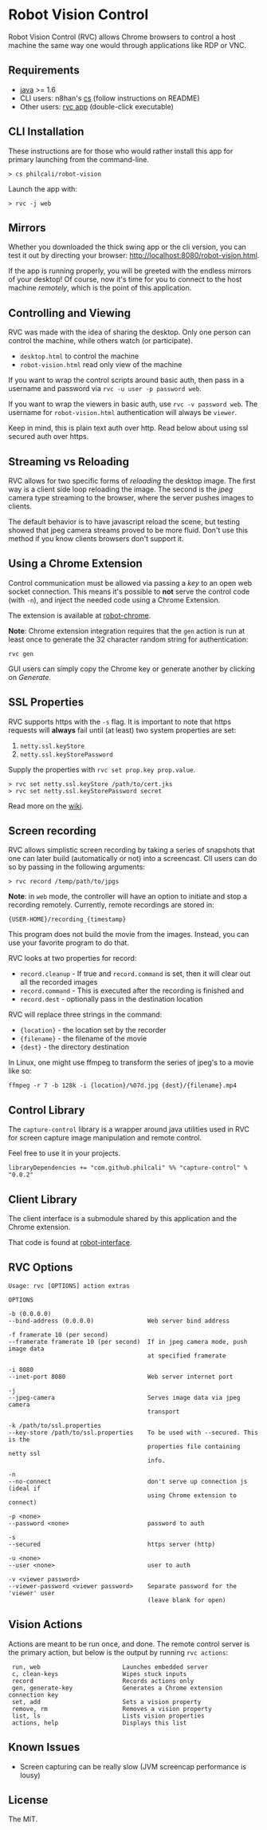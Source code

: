 # Robot Vision Control

Robot Vision Control (RVC) allows Chrome browsers to control a host machine the
same way one would through applications like RDP or VNC.

## Requirements

- [java][java] >= 1.6
- CLI users: n8han's [cs][cs] (follow instructions on README)
- Other users: [rvc app][app] (double-click executable)

[cs]: https://github.com/n8han/conscript#readme
[java]: http://java.com/en/download/index.jsp
[app]: http://philcali.github.com/robot-vision/rvc.jar

## CLI Installation

These instructions are for those who would rather install this app for primary
launching from the command-line.

```
> cs philcali/robot-vision
```

Launch the app with:

```
> rvc -j web
```

## Mirrors

Whether you downloaded the thick swing app or the cli version, you can test it
out by directing your browser: [http://localhost:8080/robot-vision.html][locally].

[locally]: http://localhost:8080/robot-vision.html

If the app is running properly, you will be greeted with the endless mirrors of
your desktop! Of course, now it's time for you to connect to the host machine
_remotely_, which is the point of this application.

## Controlling and Viewing

RVC was made with the idea of sharing the desktop. Only one person can control
the machine, while others watch (or participate).

- `desktop.html` to control the machine
- `robot-vision.html` read only view of the machine

If you want to wrap the control scripts around basic auth, then pass in
a username and password via `rvc -u user -p password web`.

If you want to wrap the viewers in basic auth, use `rvc -v password web`. The
username for `robot-vision.html` authentication will always be `viewer`.

Keep in mind, this is plain text auth over http. Read below about using ssl
secured auth over https.

## Streaming vs Reloading

RVC allows for two specific forms of _reloading_ the desktop image. The first
way is a client side loop reloading the image. The second is the _jpeg_ camera
type streaming to the browser, where the server pushes images to clients.

The default behavior is to have javascript reload the scene, but testing showed
that jpeg camera streams proved to be more fluid. Don't use this method if
you know clients browsers don't support it.

## Using a Chrome Extension

Control communication must be allowed via passing a _key_ to an open web socket
connection. This means it's possible to __not__ serve the control code (with `-n`),
and inject the needed code using a Chrome Extension.

The extension is available at [robot-chrome][vision-ext].

[vision-ext]: https://chrome.google.com/webstore/detail/ieabafligicoomhcodhiolhlmljhmifi?utm_source=chrome-ntp-icon

__Note__: Chrome extension integration requires that the `gen` action is run at
least once to generate the 32 character random string for authentication:

```
rvc gen
```

GUI users can simply copy the Chrome key or generate another by clicking on
_Generate_.

## SSL Properties

RVC supports https with the `-s` flag. It is important to note that https
requests will __always__ fail until (at least) two system properties are set:

1. `netty.ssl.keyStore`
2. `netty.ssl.keyStorePassword`

Supply the properties with `rvc set prop.key prop.value`.

```
> rvc set netty.ssl.keyStore /path/to/cert.jks
> rvc set netty.ssl.keyStorePassword secret
```

Read more on the [wiki][ssl].

[ssl]: https://github.com/philcali/robot-vision/wiki/Setup-SSL

## Screen recording

RVC allows simplistic screen recording by taking a series of snapshots that one
can later build (automatically or not) into a screencast. ClI users can do so by
 passing in the following arguments:

```
> rvc record /temp/path/to/jpgs
```

__Note__: in `web` mode, the controller will have an option to initiate and stop
a recording remotely. Currently, remote recordings are stored in:
```
{USER-HOME}/recording_{timestamp}
```

This program does not build the movie from the images. Instead, you can use
your favorite program to do that.

RVC looks at two properties for record:

- `record.cleanup` - If true and `record.command` is set, then it will clear out
  all the recorded images
- `record.command` - This is executed after the recording is finished and
- `record.dest` - optionally pass in the destination location

RVC will replace three strings in the command:

- `{location}` - the location set by the recorder
- `{filename}` - the filename of the movie
- `{dest}` - the directory destination

In Linux, one might use ffmpeg to transform the series of jpeg's to a movie
like so:

```
ffmpeg -r 7 -b 128k -i {location}/%07d.jpg {dest}/{filename}.mp4
```

## Control Library

The `capture-control` library is a wrapper around java utilities used in RVC
for screen capture image manipulation and remote control.

Feel free to use it in your projects.

`libraryDependencies += "com.github.philcali" %% "capture-control" % "0.0.2"`

## Client Library

The client interface is a submodule shared by this application and the Chrome
extension.

That code is found at [robot-interface][vision-int].

[vision-int]: https://github.com/philcali/robot-interface

## RVC Options

```
Usage: rvc [OPTIONS] action extras

OPTIONS

-b (0.0.0.0)
--bind-address (0.0.0.0)               Web server bind address

-f framerate 10 (per second)
--framerate framerate 10 (per second)  If in jpeg camera mode, push image data
                                       at specified framerate

-i 8080
--inet-port 8080                       Web server internet port

-j
--jpeg-camera                          Serves image data via jpeg camera
                                       transport

-k /path/to/ssl.properties
--key-store /path/to/ssl.properties    To be used with --secured. This is the
                                       properties file containing netty ssl
                                       info.

-n
--no-connect                           don't serve up connection js (ideal if
                                       using Chrome extension to connect)

-p <none>
--password <none>                      password to auth

-s
--secured                              https server (http)

-u <none>
--user <none>                          user to auth

-v <viewer password>
--viewer-password <viewer password>    Separate password for the 'viewer' user
                                       (leave blank for open)
```

## Vision Actions

Actions are meant to be run once, and done. The remote control server is the
primary action, but below is the output by running `rvc actions`:

```
 run, web                       Launches embedded server
 c, clean-keys                  Wipes stuck inputs
 record                         Records actions only
 gen, generate-key              Generates a Chrome extension connection key
 set, add                       Sets a vision property
 remove, rm                     Removes a vision property
 list, ls                       Lists vision properties
 actions, help                  Displays this list
```

## Known Issues

- Screen capturing can be really slow (JVM screencap performance is lousy)

## License

The MIT.
